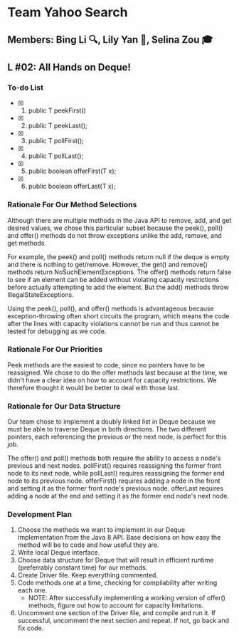 # Team Yahoo Search
## Members: Bing Li :mag:, Lily Yan :tennis:, Selina Zou :mortar_board:
## L #02: All Hands on Deque!

### To-do List
- [x] 1. public T peekFirst()
- [x] 2. public T peekLast();
- [x] 3. public T pollFirst();
- [x] 4. public T pollLast();
- [x] 5. public boolean offerFirst(T x);
- [x] 6. public boolean offerLast(T x);
   
### Rationale For Our Method Selections
Although there are multiple methods in the Java API to remove, add, and get desired values, we chose this particular subset because the peek(), poll() and offer() methods do not throw exceptions unlike the add, remove, and get methods. 

For example, the peek() and poll() methods return null if the deque is empty and there is nothing to get/remove. However, the get() and remove() methods return NoSuchElementExceptions. The offer() methods return false to see if an element can be added without violating capacity restrictions before actually attempting to add the element. But the add() methods throw IllegalStateExceptions. 

Using the peek(), poll(), and offer() methods is advantageous because exception-throwing often short circuits the program, which means the code after the lines with capacity violations cannot be run and thus cannot be tested for debugging as we code. 
  
### Rationale For Our Priorities
Peek methods are the easiest to code, since no pointers have to be reassigned.
We chose to do the offer methods last because at the time, we didn't have a clear idea on how to account for capacity restrictions. We therefore thought it would be better to deal with those last.

### Rationale for Our Data Structure
Our team chose to implement a doubly linked list in Deque because we must be able to traverse Deque in both directions. The two different pointers, each referencing the previous or the next node, is perfect for this job. 

The offer() and poll() methods both require the ability to access a node's previous and next nodes. pollFirst() requires reassigning the former front node to its next node, while pollLast() requires reassigning the former end node to its previous node. offerFirst() requires adding a node in the front and setting it as the former front node's previous node. offerLast requires adding a node at the end and setting it as the former end node's next node.

### Development Plan
1. Choose the methods we want to implement in our Deque implementation from the Java 8 API. Base decisions on how easy the method will be to code and how useful they are.
2. Write local Deque interface.
3. Choose data structure for Deque that will result in efficient runtime (preferrably constant time) for our methods.
4. Create Driver file. Keep everything commented.
5. Code methods one at a time, checking for compilability after writing each one.
   * NOTE: After successfully implementing a working version of offer() methods, figure out how to account for capacity limitations.
6. Uncomment one section of the Driver file, and compile and run it. If successful, uncomment the next section and repeat. If not, go back and fix code.
